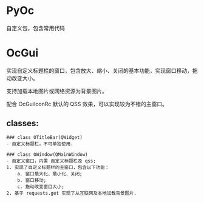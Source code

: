 # PyOc

自定义包，包含常用代码

# OcGui

实现自定义标题栏的窗口，包含放大、缩小、关闭的基本功能，实现窗口移动，拖动改变大小。

支持加载本地图片或网络资源为背景图片。

配合 OcGuiIconRc 默认的 QSS 效果，可以实现较为不错的主窗口。

## classes:
    ### class OTitleBar(QWidget)
    - 自定义标题栏，不可单独使用.

    ### class OWindow(QMainWindow)
    - 自定义窗口，内置 自定义标题栏及 qss;
    1. 实现了自定义标题栏的主窗口，包含以下功能：
        a. 窗口最大化、最小化、关闭;
        b. 窗口移动;
        c. 拖动改变窗口大小;
    2. 基于 requests.get 实现了从互联网及本地加载背景图片.
